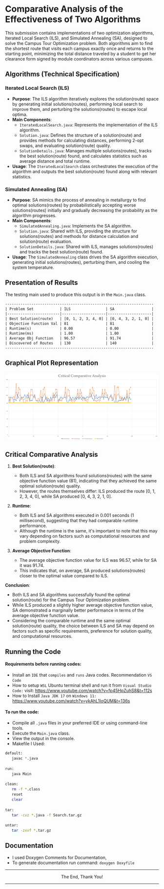 # Comparative Analysis of the Effectiveness of Two Algorithms

This submission contains implementations of two optimization algorithms, Iterated Local Search (ILS), and Simulated Annealing (SA), designed to solve the Campus Tour Optimization problem. Both algorithms aim to find the shortest route that visits each campus exactly once and returns to the starting point, minimizing the total distance traveled by a student to get her clearance form signed by module coordinators across various campuses.

## Algorithms (Technical Specification)

### Iterated Local Search (ILS)

- **Purpose**: The ILS algorithm iteratively explores the solution(route) space by generating initial solutions(routes), performing local search to improve them, and perturbing the solutions(routes) to escape local optima.
- **Main Components**:
  - `IteratedLocalSearch.java`: Represents the implementation of the ILS algorithm.
  - `Solution.java`: Defines the structure of a solution(route) and provides methods for calculating distances, performing 2-opt swaps, and evaluating solution(route) quality.
  - `SolutionDetails.java`: Manages multiple solutions(routes), tracks the best solution(route) found, and calculates statistics such as average distance and total runtime.
- **Usage**: The `IteratedLocalSearch` class orchestrates the execution of the algorithm and outputs the best solution(route) found along with relevant statistics.

### Simulated Annealing (SA)

- **Purpose**: SA mimics the process of annealing in metallurgy to find optimal solutions(routes) by probabilistically accepting worse solutions(routes) initially and gradually decreasing the probability as the algorithm progresses.
- **Main Components**:
  - `SimulatedAnnealing.java`: Implements the SA algorithm.
  - `Solution.java`: Shared with ILS, providing the structure for solutions(routes) and methods for distance calculation and solution(route) evaluation.
  - `SolutionDetails.java`: Shared with ILS, manages solutions(routes) and tracks the best solution(route) found.
- **Usage**: The `SimulatedAnnealing` class drives the SA algorithm execution, generating initial solutions(routes), perturbing them, and cooling the system temperature.

## Presentation of Results

The testing main used to produce this output is in the `Main.java` class.

```
--------------------------------------------------------------------
| Problem Set            | ILS                | SA                 |
|------------------------|--------------------|--------------------|
| Best Solution(route)   | [0, 1, 2, 3, 4, 0] | [0, 4, 3, 2, 1, 0] |
| Objective Function Val | 81                 | 81                 |
| Runtime(s)             | 0.00               | 0.00               |
| Runtime(ms)            | 1.00               | 1.00               |
| Average Obj Function   | 96.57              | 91.74              |
| Discovered of Routes   | 130                | 140                |
--------------------------------------------------------------------
```

## Graphical Plot Representation

![Graphical Plot Representation Image](Analysis.png)

## Critical Comparative Analysis 

1. **Best Solution(route)**:
   - Both ILS and SA algorithms found solutions(routes) with the same objective function value (81), indicating that they achieved the same optimal solution(route) quality.
   - However, the routes themselves differ: ILS produced the route [0, 1, 2, 3, 4, 0], while SA produced [0, 4, 3, 2, 1, 0].

2. **Runtime**:
   - Both ILS and SA algorithms executed in 0.001 seconds (1 millisecond), suggesting that they had comparable runtime performance.
   - Although the runtime is the same, it's important to note that this may vary depending on factors such as computational resources and problem complexity.

3. **Average Objective Function**:
   - The average objective function value for ILS was 96.57, while for SA it was 91.74.
   - This indicates that, on average, SA produced solutions(routes) closer to the optimal value compared to ILS.

**Conclusion**:
- Both ILS and SA algorithms successfully found the optimal solution(route) for the Campus Tour Optimization problem.
- While ILS produced a slightly higher average objective function value, SA demonstrated a marginally better performance in terms of the average objective function value.
- Considering the comparable runtime and the same optimal solution(route) quality, the choice between ILS and SA may depend on factors such as specific requirements, preference for solution quality, and computational resources.

## Running the Code

#### Requirements before running codes:

- Install an `IDE` that `compiles` and `runs` Java codes. Recommendation `VS Code`
- How to setup `WSL` Ubuntu terminal shell and run it from `Visual Studio Code:`
  visit: https://www.youtube.com/watch?v=fp45HpZuhS8&t=112s
- How to Install `Java JDK 17` on `Windows 11:` https://www.youtube.com/watch?v=ykAhL1IoQUM&t=136s

####  To run the code:

- Compile all `.java` files in your preferred IDE or using command-line tools.
- Execute the `Main.java` class.
- View the output in the console.
- Makefile I Used:
```bash
default:
   javac *.java

run:
   java Main

clean:
   rm -f *.class
   reset
   clear

tar:
   tar -cvz *.java -f Search.tar.gz

untar:
   tar -zxvf *.tar.gz
```

## Documentation

- I used Doxygen Comments for Documentation,
- To generate documentation run command: ```doxygen Doxyfile ```

---

<p align="center"> The End, Thank You! </P>

---
